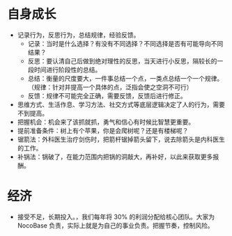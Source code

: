 # 自身成长
+ 记录行为，反思行为，总结规律，经验反馈。
  - 记录：当时是什么选择？有没有不同选择？不同选择是否有可能导向不同结果？
  - 反思：要认清自己后做到绝对理性的反思，当天进行小反思，隔较长的一段时间进行阶段性的总结。
  - 总结：衡量的尺度要大，一件事总结一个点，一类点总结一个一个规律。（规律：针对并提高一个具体的点，泛指会使之空洞不可行）
  - 反馈：规律不可能完全正确，需要反馈，反馈后进行修正。
+ 思维方式、生活作息、学习方法、社交方式等底层逻辑决定了人的行为，需要不到提高。
+ 把握机会：机会来了该抓就抓，勇气和信心有时候比智慧更重要。
+ 提前准备条件：树上有个苹果，你是会爬树呢？还是有楼梯呢？
+ 锯箭法：外科医生治疗剑伤时，把箭杆锯掉箭头留下，说去除箭头是内科医生的工作。
+ 补锅法：锅破了，在能力范围内把锅的洞敲大，再补好，以此来获取更多报酬。
# 经济
+ 接受不足，长期投入。，我们每年将 30% 的利润分配给核心团队。大家为 NocoBase 负责，实际上就是为自己的事业负责。把握节奏，控制风险。





